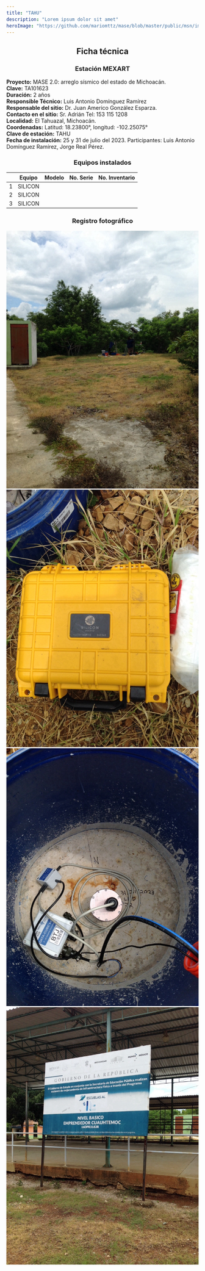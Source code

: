 ```yaml
---
title: "TAHU"
description: "Lorem ipsum dolor sit amet"
heroImage: "https://github.com/mariomttz/mase/blob/master/public/msn/images/blog/tahu/tahu_2.jpg?raw=true"
---
```


<div align="center">

## Ficha técnica

### Estación MEXART

</div>

**Proyecto:** MASE 2.0: arreglo sísmico del estado de Michoacán.  
**Clave:** TA101623  
**Duración:** 2 años  
**Responsible Técnico:** Luis Antonio Domínguez Ramírez  
**Responsable del sitio:** Dr. Juan Americo González Esparza.  
**Contacto en el sitio:** Sr. Adrián Tel: 153 115 1208  
**Localidad:** El Tahuazal, Michoacán.  
**Coordenadas:** Latitud: 18.23800°, longitud: \-102.25075°  
**Clave de estación:** TAHU  
**Fecha de instalación:** 25 y 31 de julio del 2023. Participantes: Luis Antonio Domínguez Ramírez, Jorge Real Pérez.

<div align="center">

### Equipos instalados

</div>

|     | Equipo  | Modelo | No. Serie | No. Inventario |
| --- | ------- | ------ | --------- | -------------- |
| 1   | SILICON |        |           |                |
| 2   | SILICON |        |           |                |
| 3   | SILICON |        |           |                |

<div align="center">

### Registro fotográfico

</div>

![tahu_1](https://github.com/mariomttz/mase/blob/master/public/msn/images/blog/tahu/tahu_1.jpg?raw=true)  
![tahu_2](https://github.com/mariomttz/mase/blob/master/public/msn/images/blog/tahu/tahu_2.jpg?raw=true)  
![tahu_3](https://github.com/mariomttz/mase/blob/master/public/msn/images/blog/tahu/tahu_3.jpg?raw=true)  
![tahu_4](https://github.com/mariomttz/mase/blob/master/public/msn/images/blog/tahu/tahu_4.jpg?raw=true)
